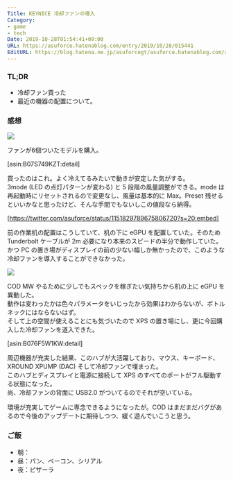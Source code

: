 ```yaml
---
Title: KEYNICE 冷却ファンの導入
Category:
- game
- tech
Date: 2019-10-28T01:54:41+09:00
URL: https://asuforce.hatenablog.com/entry/2019/10/28/015441
EditURL: https://blog.hatena.ne.jp/asuforcegt/asuforce.hatenablog.com/atom/entry/26006613456583140
---
```


### TL;DR

- 冷却ファン買った
- 最近の機器の配置について。

###  感想

<span itemtype="http://schema.org/Photograph" itemscope="itemscope"><img class="magnifiable" src="https://lh3.googleusercontent.com/-IXJel4iiUs4/XbXHdcRratI/AAAAAAABBVk/U85ka-DfH2gz0-jbPGwzoxSYr9Qm2GvPwCE0YBhgL/s1200/IMG_0270.HEIC" itemprop="image"></span>

ファンが6個ついたモデルを購入。

[asin:B07S749KZT:detail]

買ったのはこれ。よく冷えてるみたいで動きが安定した気がする。  
3mode (LED の点灯パターンが変わる) と 5 段階の風量調整ができる。mode は再起動時にリセットされるので変更なし、風量は基本的に Max。Preset  残せるといいかなと思ったけど、そんな手間でもないしこの値段なら納得。

[https://twitter.com/asuforce/status/1151829789675806720?s=20:embed]

前の作業机の配置はこうしていて、机の下に eGPU を配置していた。そのため Tunderbolt ケーブルが 2m 必要になり本来のスピードの半分で動作していた。  
かつ PC の置き場がディスプレイの前の少ない幅しか無かったので、このような冷却ファンを導入することができなかった。  

<span itemtype="http://schema.org/Photograph" itemscope="itemscope"><img class="magnifiable" src="https://lh3.googleusercontent.com/-9smOTnLNR28/XbXHdwf1QBI/AAAAAAABBVo/LTI--6fBZm4pJVto16lvPtjnhHLLV8zaACE0YBhgL/s1200/IMG_0271.HEIC" itemprop="image"></span>

COD MW やるために少しでもスペックを稼ぎたい気持ちから机の上に eGPU を異動した。  
動作は変わったかは色々パラメータをいじったから効果はわからないが、ボトルネックにはならないはず。  
そして上の空間が使えることにも気づいたので XPS の置き場にし、更に今回購入した冷却ファンを道入できた。

[asin:B076F5W1KW:detail]

周辺機器が充実した結果、このハブが大活躍しており、マウス、キーボード、XROUND XPUMP (DAC) そして冷却ファンで埋まった。  
このハブとディスプレイと電源に接続して XPS のすべてのポートがフル駆動する状態になった。  
尚、冷却ファンの背面に USB2.0 がついてるのでそれが空いている。

環境が充実してゲームに専念できるようになったが。COD はまだまだバグがあるので今後のアップデートに期待しつつ、緩く遊んでいこうと思う。

### ご飯

- 朝：
- 昼：パン、ベーコン、シリアル
- 夜：ピザーラ
